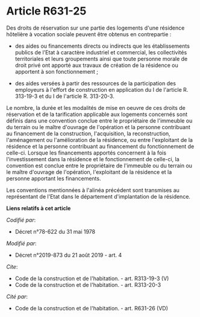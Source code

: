 # Article R631-25

Des droits de réservation sur une partie des logements d'une résidence hôtelière à vocation sociale peuvent être obtenus en
contrepartie :

- des aides ou financements directs ou indirects que les établissements publics de l'Etat à caractère industriel et
commercial, les collectivités territoriales et leurs groupements ainsi que toute personne morale de droit privé ont apporté
aux travaux de création de la résidence ou apportent à son fonctionnement ;

- des aides versées à partir des ressources de la participation des employeurs à l'effort de construction en application du I
de l'article R. 313-19-3 et du I de l'article R. 313-20-3. 

Le nombre, la durée et les modalités de mise en oeuvre de ces droits de réservation et de la tarification applicable aux
logements concernés sont définis dans une convention conclue entre le propriétaire de l'immeuble ou du terrain ou le maître
d'ouvrage de l'opération et la personne contribuant au financement de la construction, l'acquisition, la reconstruction,
l'aménagement ou l'amélioration de la résidence, ou entre l'exploitant de la résidence et la personne contribuant au
financement du fonctionnement de celle-ci. Lorsque les financements apportés concernent à la fois l'investissement dans la
résidence et le fonctionnement de celle-ci, la convention est conclue entre le propriétaire de l'immeuble ou du terrain ou le
maître d'ouvrage de l'opération, l'exploitant de la résidence et la personne apportant les financements. 

Les conventions mentionnées à l'alinéa précédent sont transmises au représentant de l'Etat dans le département d'implantation
de la résidence.

**Liens relatifs à cet article**

_Codifié par_:

  - Décret n°78-622 du 31 mai 1978

_Modifié par_:

  - Décret n°2019-873 du 21 août 2019 - art. 4

_Cite_:

  - Code de la construction et de l'habitation. - art. R313-19-3 (V)
  - Code de la construction et de l'habitation. - art. R313-20-3

_Cité par_:

  - Code de la construction et de l'habitation. - art. R631-26 (VD)
